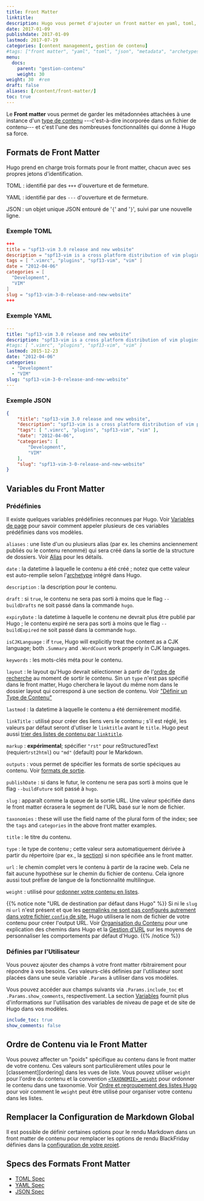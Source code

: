 ```yaml
---
title: Front Matter
linktitle:
description: Hugo vous permet d'ajouter un front matter en yaml, toml, ou json à vos fichiers de contenu.
date: 2017-01-09
publishdate: 2017-01-09
lastmod: 2017-07-19
categories: [content management, gestion de contenu]
#tags: ["front matter", "yaml", "toml", "json", "metadata", "archetypes"]
menu:
  docs:
    parent: "gestion-contenu"
    weight: 30
weight: 30	#rem
draft: false
aliases: [/content/front-matter/]
toc: true
---
```


Le **Front matter** vous permet de garder les métadonnées attachées à une instance d'un [type de contenu][content type]  ---c'est-à-dire incorporée dans un fichier de contenu--- et c'est l'une des nombreuses fonctionnalités qui donne à Hugo sa force.

## Formats de Front Matter

Hugo prend en charge trois formats pour le front matter, chacun avec ses propres jetons d'identification.

TOML
: identifié par des `+++` d'ouverture et de fermeture.

YAML
: identifié par des `---` d'ouverture et de fermeture.

JSON
: un objet unique JSON entouré de '`{`' and '`}`', suivi par une nouvelle ligne.

### Exemple TOML

```toml
+++
title = "spf13-vim 3.0 release and new website"
description = "spf13-vim is a cross platform distribution of vim plugins and resources for Vim."
tags = [ ".vimrc", "plugins", "spf13-vim", "vim" ]
date = "2012-04-06"
categories = [
  "Development",
  "VIM"
]
slug = "spf13-vim-3-0-release-and-new-website"
+++
```

### Exemple YAML

```yaml
---
title: "spf13-vim 3.0 release and new website"
description: "spf13-vim is a cross platform distribution of vim plugins and resources for Vim."
#tags: [ ".vimrc", "plugins", "spf13-vim", "vim" ]
lastmod: 2015-12-23
date: "2012-04-06"
categories:
  - "Development"
  - "VIM"
slug: "spf13-vim-3-0-release-and-new-website"
---
```

### Exemple JSON

```json
{
    "title": "spf13-vim 3.0 release and new website",
    "description": "spf13-vim is a cross platform distribution of vim plugins and resources for Vim.",
    "tags": [ ".vimrc", "plugins", "spf13-vim", "vim" ],
    "date": "2012-04-06",
    "categories": [
        "Development",
        "VIM"
    ],
    "slug": "spf13-vim-3-0-release-and-new-website"
}
```

## Variables du Front Matter

### Prédéfinies

Il existe quelques variables prédéfinies reconnues par Hugo. Voir [Variables de page][pagevars] pour savoir comment appeler plusieurs de ces variables prédéfinies dans vos modèles.


`aliases`
: une liste d'un ou plusieurs alias (par ex. les chemins anciennement publiés ou le contenu renommé) qui sera créé dans la sortie de la structure de dossiers. Voir [Alias][aliases] pour les détails.

`date`
: la datetime à laquelle le contenu a été créé ; notez que cette valeur est auto-remplie selon l'[archetype][] intégré dans Hugo.

`description`
: la description pour le contenu.

`draft`
: si `true`, le contenu ne sera pas sorti à moins que le flag  `--buildDrafts` ne soit passé dans la commande `hugo`.

`expiryDate`
: la datetime à laquelle le contenu ne devrait plus être publié par Hugo ; le contenu expiré ne sera pas sorti à moins que le flag `--buildExpired` ne soit passé dans la commande `hugo`.

`isCJKLanguage`
: if `true`, Hugo will explicitly treat the content as a CJK language; both `.Summary` and `.WordCount` work properly in CJK languages.

`keywords`
: les mots-clés méta pour le contenu.

`layout`
: le  layout qu'Hugo devrait sélectionner à partir de l'[ordre de recherche][lookup] au moment de sortir le contenu. Sin un  `type` n'est pas spécifié dans le front matter, Hugo cherchera le layout du même nom dans le dossier layout qui correspond à une section de contenu. Voir ["Définir un Type de Contenu"][definetype]

`lastmod`
: la datetime à laquelle le contenu a été dernièrement modifié.

`linkTitle`
: utilisé pour créer des liens vers le contenu ; s'il est réglé,    les valeurs par défaut seront d'utliser le `linktitle` avant le `title`. Hugo peut aussi [trier des listes de contenu par  `linktitle`][bylinktitle].

`markup`
: **expérimental**; spécifier `"rst"` pour reStructuredText (requiert`rst2html`) ou `"md"` (default) pour le Markdown.

`outputs`
: vous permet de spécifier les formats de sortie spéciques au contenu. Voir [formats de sortie][outputs].

`publishDate`
: si dans le futur, le contenu ne sera pas sorti à moins que le flag `--buildFuture` soit passé à `hugo`.

`slug`
: apparaît comme la queue de la sortie URL. Une valeur spécifiée dans le front matter écrasera le segment de l'URL basé sur le nom de fichier.

`taxonomies`
: these will use the field name of the plural form of the index; see the `tags` and `categories` in the above front matter examples.

`title`
: le titre du contenu.

`type`
: le type de contenu ; cette valeur sera automatiquement dérivée à partir du répertoire (par ex., la [section][]) si non spécifiée ans le front matter.

`url`
: le chemin complet vers le contenu à partir de la racine web. Cela ne fait aucune hypothèse sur le chemin du fichier de contenu. Cela ignore aussi tout préfixe de langue de la fonctionnalité multilingue.

`weight`
: utilisé pour [ordonner votre contenu en listes][trier].

{{% notice note "URL de destination par défaut dans Hugo" %}}
Si ni le `slug` ni `url` n'est présent et que les [permalinks ne sont  pas configurés autrement dans votre fichier `config` de site](/gestion-contenu/urls/#permalinks), Hugo utilisera le nom de fichier de votre contenu pour créer l'output URL. Voir [Organisation du Contenu](/gestion-contenu/organisation) pour une explication des chemins dans Hugo et la [Gestion d'URL](/gestion-contenu/urls/) sur les moyens de personnaliser les comportements par défaut d'Hugo.
{{% /notice %}}

### Définies par l'Utilisateur

Vous pouvez ajouter des champs à votre front matter rbitrairement pour répondre à vos besoins. Ces valeurs-clés définies par l'utilisateur sont placées dans une seule variable `.Params` à utiliser dans vos modèles.

Vous pouvez accéder aux champs suivants via `.Params.include_toc` et` .Params.show_comments`, respectivement. La section [Variables][] fournit plus d'informations sur l'utilisation des variables de niveau de page et de site de Hugo dans vos modèles.

```yaml
include_toc: true
show_comments: false
```

## Ordre de Contenu via le Front Matter

Vous pouvez affecter un "poids" spécifique au contenu dans le front matter de votre contenu. 
Ces valeurs sont particulièrement utiles pour le [classement][ordering] dans les vues de liste. Vous pouvez utiliser `weight` pour l'ordre du contenu et la convention [`<TAXONOMIE>_weight`][taxweight] pour ordonner le contenu dans une taxonomie. Voir [Ordre et regroupement des listes Hugo][lists] pour voir comment le `weight` peut être utilisé pour organiser votre contenu dans les listes.

## Remplacer la Configuration de Markdown Global

Il est possible de définir certaines options pour le rendu Markdown dans un front matter de contenu pour remplacer les options de rendu BlackFriday définies dans la [configuration de votre projet][config].

## Specs des Formats Front Matter

* [TOML Spec][toml]
* [YAML Spec][yaml]
* [JSON Spec][json]

[variables]: /variables/
[aliases]: /gestion-contenu/urls/#aliases/
[archetype]: /gestion-contenu/archetypes/
[bylinktitle]: /templates/lists/#by-link-title
[config]: /demarrage/configuration/ "Documentation Hugo pour la configuration du site"
[content type]: /gestion-contenu/types/
[contentorg]: /gestion-contenu/organisation/
[definetype]: /gestion-contenu/types/#definir-un-type-de-contenu "Apprendre comment spécifier un type et un layout dans un frontmatter de contenu"
[json]: /documents/ecma-404-json-spec.pdf "Specification pour JSON, JavaScript Object Notation"
[lists]: /templates/lists/#ordering-content "Voir comment trier le contenu dans les pages de liste; par exemple, les modèles qui cherchent un _index.md spécifique pour le contenu et le front matter."
[lookup]: /templates/lookup-order/ "Hugo traverse vos modèles dans un ordre spécifique au moment de rendre le contenu pour vous permettre une modélisation DRY."
[trier]: /templates/lists/ "Hugo fournit plusieurs moyens de trier et ordonner votre contenu dans les modèles de liste"
[outputs]: /templates/output-formats/ "Avec la sortie de v22, vous pouvez sortir votre contenu vers n'importe quel format de texte en utilisant la modélisation Hugo"
[pagevars]: /variables/page/
[section]: /gestion-contenu/sections/
[taxweight]: /gestion-contenu/taxonomies/
[toml]: https://github.com/toml-lang/toml "Specification for TOML, Tom's Obvious Minimal Language"
[urls]: /gestion-contenu/urls/
[variables]: /variables/
[yaml]: http://yaml.org/spec/ "Specification for YAML, YAML Ain't Markup Language"

